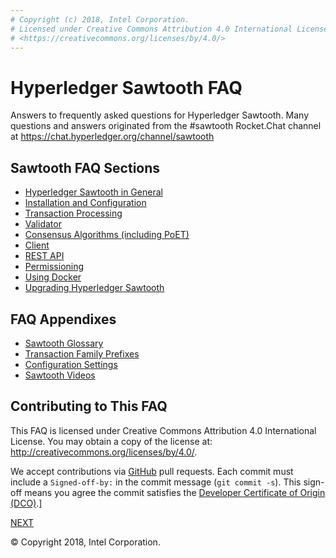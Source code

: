 ```yaml
---
# Copyright (c) 2018, Intel Corporation.
# Licensed under Creative Commons Attribution 4.0 International License
# <https://creativecommons.org/licenses/by/4.0/>
---
```


# Hyperledger Sawtooth FAQ

Answers to frequently asked questions for Hyperledger Sawtooth. Many
questions and answers originated from the #sawtooth Rocket.Chat channel
at <https://chat.hyperledger.org/channel/sawtooth>

## Sawtooth FAQ Sections

-   [Hyperledger Sawtooth in General](sawtooth)
-   [Installation and Configuration](installation)
-   [Transaction Processing](transaction-processing)
-   [Validator](validator)
-   [Consensus Algorithms (including PoET)](consensus)
-   [Client](client)
-   [REST API](rest)
-   [Permissioning](permissioning)
-   [Using Docker](docker)
-   [Upgrading Hyperledger Sawtooth](upgrade)

## FAQ Appendixes

-   [Sawtooth Glossary](glossary)
-   [Transaction Family Prefixes](prefixes)
-   [Configuration Settings](settings)
-   [Sawtooth Videos](videos)

## Contributing to This FAQ

This FAQ is licensed under Creative Commons Attribution 4.0
International License. You may obtain a copy of the license at:
<http://creativecommons.org/licenses/by/4.0/>.

We accept contributions via
[GitHub](https://github.com/hyperledger/sawtooth-website) pull requests.
Each commit must include a `Signed-off-by:` in the commit message
(`git commit -s`). This sign-off means you agree the commit satisfies
the [Developer Certificate of Origin
(DCO)](https://developercertificate.org/).\]

[NEXT](/faq/sawtooth/)

© Copyright 2018, Intel Corporation.
